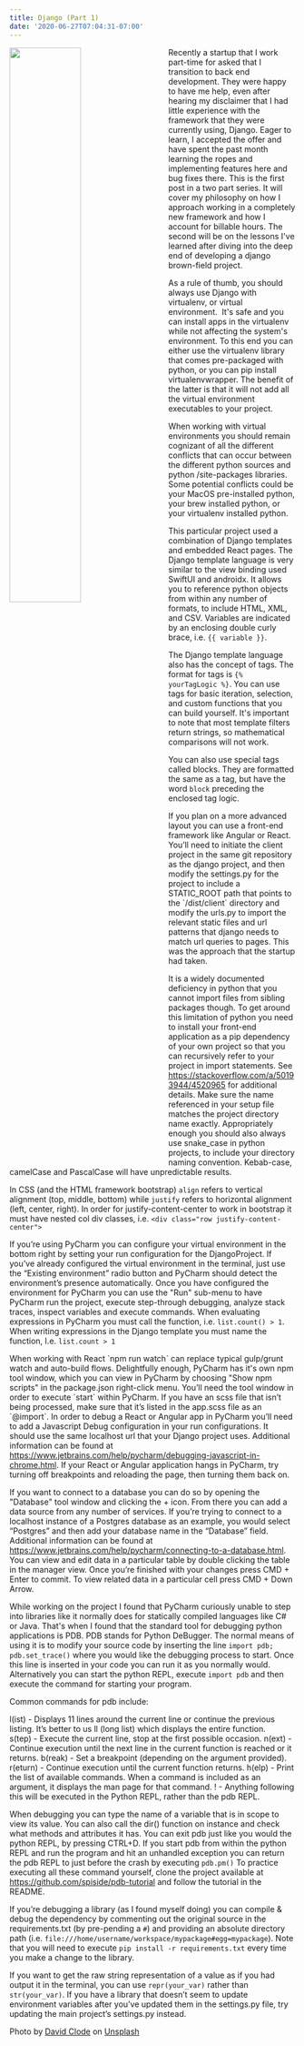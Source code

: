 ```yaml
---
title: Django (Part 1)
date: '2020-06-27T07:04:31-07:00'
---
```

<img style="float: left; margin:0 2em 1em 0; width: 50%" src="/img/blog/python2.jpg"/> Recently a startup that I work part-time for asked that I transition to back end development.  They were happy to have me help, even after hearing my disclaimer that I had little experience with the framework that they were currently using, Django.  Eager to learn, I accepted the offer and have spent the past month learning the ropes and implementing features here and bug fixes there.  This is the first post in a two part series.  It will cover my philosophy on how I approach working in a completely new framework and how I account for billable hours.  The second will be on the lessons I've learned after diving into the deep end of developing a django brown-field project.

As a rule of thumb, you should always use Django with virtualenv, or virtual environment.  It's safe and you can install apps in the virtualenv while not affecting the system's environment.  To this end you can either use the virtualenv library that comes pre-packaged with python, or you can pip install virtualenvwrapper.  The benefit of the latter is that it will not add all the virtual environment executables to your project. 

When working with virtual environments you should remain cognizant of all the different conflicts that can occur between the different python sources and python /site-packages libraries.  Some potential conflicts could be your MacOS pre-installed python, your brew installed python, or your virtualenv installed python.

This particular project used a combination of Django templates and embedded React pages.  The Django template language is very similar to the view binding used SwiftUI and androidx.  It allows you to reference python objects from within any number of formats, to include HTML, XML, and CSV.  Variables are indicated by an enclosing double curly brace, i.e. `{{ variable }}`.  

The Django template language also has the concept of tags.  The format for tags is `{% yourTagLogic %}`. You can use tags for basic iteration, selection, and custom functions that you can build yourself.  It's important to note that most template filters return strings, so mathematical comparisons will not work.

You can also use special tags called blocks.  They are formatted the same as a tag, but have the word `block` preceding the enclosed tag logic.

If you plan on a more advanced layout you can use a front-end framework like Angular or React. You’ll need to initiate the client project in the same git repository as the django project, and then modify the settings.py for the project to include a STATIC_ROOT path that points to the \`/dist/client\` directory and modify the urls.py to import the relevant static files and url patterns that django needs to match url queries to pages.  This was the approach that the startup had taken.  

It is a widely documented deficiency in python that you cannot import files from sibling packages though.  To get around this limitation of python you need to install your front-end application as a pip dependency of your own project so that you can recursively refer to your project in import statements.  See <https://stackoverflow.com/a/50193944/4520965> for additional details.  Make sure the name referenced in your setup file matches the project directory name exactly.  Appropriately enough you should also always use snake_case in python projects, to include your directory naming convention.  Kebab-case, camelCase and PascalCase will have unpredictable results.

In CSS (and the HTML framework bootstrap) `align` refers to vertical alignment (top, middle, bottom) while `justify` refers to horizontal alignment (left, center, right).  In order for justify-content-center to work in bootstrap it must have nested col div classes, i.e. `<div class="row justify-content-center">`





If you’re using PyCharm you  can configure your virtual environment in the bottom right by setting your run configuration for the DjangoProject. If you’ve already configured the virtual environment in the terminal, just use the “Existing environment” radio button and PyCharm should detect the environment’s presence automatically. Once you have configured the environment for PyCharm you can use the "Run" sub-menu to have PyCharm run the project, execute step-through debugging, analyze stack traces, inspect variables and execute commands.  When evaluating expressions in PyCharm you must call the function, i.e. `list.count() > 1`. When writing expressions in the Django template you must name the function, I.e.   `list.count > 1` 

When working with React \`npm run watch\` can replace typical gulp/grunt watch and auto-build flows.  Delightfully enough, PyCharm has it's own npm tool window, which you can view in PyCharm by choosing "Show npm scripts" in the package.json right-click menu.  You’ll need the tool window in order to execute \`start\` within PyCharm.  If you have an scss file that isn’t being processed, make sure that it’s listed in the app.scss file as an \`@import\`.  In order to debug a React or Angular app in PyCharm you’ll need to add a Javascript Debug configuration in your run configurations.  It should use the same localhost url that your Django project uses.  Additional information can be found at   <https://www.jetbrains.com/help/pycharm/debugging-javascript-in-chrome.html>. If your React or Angular application hangs in PyCharm, try turning off breakpoints and reloading the page, then turning them back on.    

If you want to connect to a database you can do so by opening the "Database" tool window and clicking the + icon.  From there you can add a data source from any number of services.  If you’re trying to connect to a localhost instance of a Postgres database as an example, you would select “Postgres” and then add your database name in the “Database” field.  Additional information can be found at <https://www.jetbrains.com/help/pycharm/connecting-to-a-database.html>. You can view and edit data in a particular table by double clicking the table in the manager view.  Once you’re finished with your changes press CMD + Enter to commit.  To view related data in a particular cell press CMD + Down Arrow.

While working on the project I found that PyCharm curiously unable to step into libraries like it normally does for statically compiled languages like C# or Java.  That's when I found that the standard tool for debugging python applications is PDB.  PDB stands for Python DeBugger. The normal means of using it is to modify your source code by inserting the line `import pdb; pdb.set_trace()` where you would like the debugging process to start.  Once this line is inserted in your code you can run it as you normally would.  Alternatively you can start the python REPL, execute `import pdb` and then execute the command for starting your program.


Common commands for pdb include:

l(ist) - Displays 11 lines around the current line or continue the previous listing.  It’s better to us ll (long list) which displays the entire function.
s(tep) - Execute the current line, stop at the first possible occasion.
n(ext) - Continue execution until the next line in the current function is reached or it returns.
b(reak) - Set a breakpoint (depending on the argument provided).
r(eturn) - Continue execution until the current function returns.
h(elp) - Print the list of available commands.  When a command is included as an argument, it displays the man page for that command.
! - Anything following this will be executed in the Python REPL, rather than the pdb REPL.

When debugging you can type the name of a variable that is in scope to view its value.  You can also call the dir() function on instance and check what methods and attributes it has. You can exit pdb just like you would the python REPL, by pressing CTRL+D. If you start pdb from within the python REPL and run the program and hit an unhandled exception you can return the pdb REPL to just before the crash by executing `pdb.pm()` To practice executing all these command yourself, clone the project available at <https://github.com/spiside/pdb-tutorial> and follow the tutorial in the README.

If you’re debugging a library (as I found myself doing) you can compile & debug the dependency by commenting out the original source in the requirements.txt (by pre-pending a `#`) and providing an absolute directory path (i.e.  `file:///home/username/workspace/mypackage#egg=mypackage`).  Note that you will need to execute `pip install -r requirements.txt` every time you make a change to the library.

If you want to get the raw string representation of a value as if you had output it in the terminal, you can use `repr(your_var)` rather than `str(your_var)`.  If you have a library that doesn’t seem to update environment variables after you’ve updated them in the settings.py file, try updating the main project’s settings.py instead.

<span>Photo by <a href="https://unsplash.com/@davidclode?utm_source=unsplash&amp;utm_medium=referral&amp;utm_content=creditCopyText">David Clode</a> on <a href="/s/photos/python?utm_source=unsplash&amp;utm_medium=referral&amp;utm_content=creditCopyText">Unsplash</a></span>
